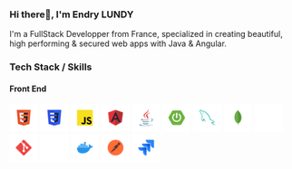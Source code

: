 ### Hi there👋, I'm Endry LUNDY
I'm a FullStack Developper from France, specialized in creating beautiful, high performing & secured web apps with Java & Angular.


### Tech Stack / Skills
#### Front End
<p>  
  <img src="/stack-logos/html.svg" alt="HTML" width="50" height="50" margin="0" padding="0"/>
  <img src="/stack-logos/css.svg" alt="CSS" width="50" height="50" margin="0" padding="0"/> 
  <img src="/stack-logos/javascript.svg" alt="Javascript" width="50" height="50" margin="0" padding="0"/> 
  <img src="/stack-logos/angular.svg" alt="Angular" width="50" height="50" margin="0" padding="0"/> 
  <img src="/stack-logos/java.svg" alt="Java" width="50" height="50" margin="0" padding="0"/> 
  <img src="/stack-logos/springboot.svg" alt="Spring Boot" width="50" height="50" margin="0" padding="0"/> 
  <img src="/stack-logos/mysql.svg" alt="MySQL" width="50" height="50" margin="0" padding="0"/> 
  <img src="/stack-logos/mongodb.svg" alt="MongoDB" width="50" height="50" margin="0" padding="0"/> 
  <img src="/stack-logos/express.svg" alt="Express" width="50" height="50" margin="0" padding="0"/>  
  <img src="/stack-logos/git.svg" alt="Git" width="50" height="50" margin="0" padding="0"/> 
  <img src="/stack-logos/github.svg" alt="Github" width="50" height="50" margin="0" padding="0"/> 
  <img src="/stack-logos/docker.svg" alt="Docker" width="50" height="50" margin="0" padding="0"/> 
  <img src="/stack-logos/postman.svg" alt="Postman" width="50" height="50" margin="0" padding="0"/> 
  <img src="/stack-logos/jira.svg" alt="Jira" width="50" height="50" margin="0" padding="0"/> 
</p>



